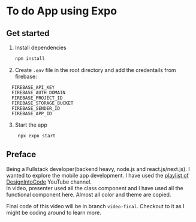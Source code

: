 # To do App using Expo

## Get started

1. Install dependencies

   ```bash
   npm install
   ```

2. Create `.env` file in the root directory and add the credentails from firebase:

```
  FIREBASE_API_KEY
  FIREBASE_AUTH_DOMAIN
  FIREBASE_PROJECT_ID
  FIREBASE_STORAGE_BUCKET
  FIREBASE_SENDER_ID
  FIREBASE_APP_ID
```

3. Start the app

   ```bash
    npx expo start
   ```

## Preface

Being a Fullstack developer(backend heavy, node.js and react.js/next.js). I wanted to explore the mobile app development. I have used the [playlist of DesignIntoCode](https://www.youtube.com/playlist?list=PLqtWgQ5BRLPvbmeIYf769yb25g4W8NUZo) YouTube channel.  
In video, presenter used all the class component and I have used all the functional component here. Almost all color and theme are copied.

Final code of this video will be in branch `video-final`. Checkout to it as I might be coding around to learn more.
